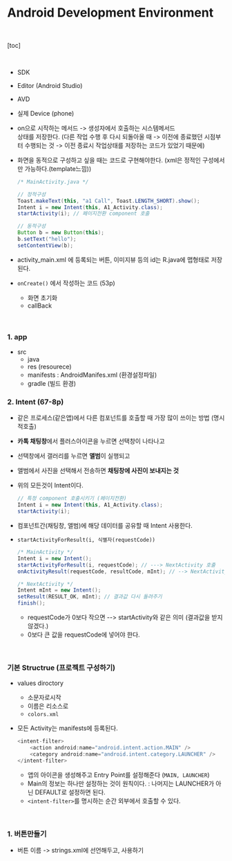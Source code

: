 # Android Development Environment

<br>

[toc]

<br>

- SDK
- Editor (Android Studio)
- AVD
- 실제 Device (phone)



- on으로 시작하는 메서드 -> 생성자에서 호출하는 시스템메서드  
  상태를 저장한다. (다른 작업 수행 후 다시 되돌아올 때 -> 이전에 종료했던 시점부터 수행되는 것 -> 이전 종료시 작업상태를 저장하는 코드가 있었기 때문에)

- 화면을 동적으로 구성하고 싶을 때는 코드로 구현해야한다. (xml은 정적인 구성에서만 가능하다.(template느낌))

  ```java
  /* MainActivity.java */
  
  // 정적구성
  Toast.makeText(this, "a1 Call", Toast.LENGTH_SHORT).show();
  Intent i = new Intent(this, A1_Activity.class);
  startActivity(i); // 페이지전환 component 호출
  
  // 동적구성
  Button b = new Button(this);
  b.setText("hello");
  setContentView(b);
  ```

- activity_main.xml 에 등록되는 버튼, 이미지뷰 등의 id는 R.java에 맵형태로 저장된다.

- `onCreate()` 에서 작성하는 코드 (53p)

  - 화면 초기화
  - callBack



<br>

### 1. app

- src 
  - java
  - res (resourece)
  - manifests : AndroidManifes.xml (환경설정파일)
  - gradle (빌드 환경)

### 2. Intent (67-8p)

- 같은 프로세스(같은앱)에서 다른 컴포넌트를 호출할 때 가장 많이 쓰이는 방법 (명시적호출)

- **카톡 채팅창**에서 플러스아이콘을 누르면 선택창이 나타나고

- 선택창에서 갤러리를 누르면 **앨범**이 실행되고

- 앨범에서 사진을 선택해서 전송하면 **채팅창에 사진이 보내지는 것**

- 위의 모든것이 Intent이다.

  ```java
  // 특정 component 호출시키기 (페이지전환)
  Intent i = new Intent(this, A1_Activity.class);
  startActivity(i);
  ```

- 컴포넌트간(채팅창, 앨범)에 해당 데이터를 공유할 때 Intent 사용한다.

- `startActivityForResult(i, 식별자(requestCode))`

  ```java
  /* MainActivity */
  Intent i = new Intent();
  startActivityForResult(i, requestCode); // ---> NextActivity 호출
  onActivityResult(requestCode, resultCode, mInt); // --> NextActivity에서 finish();되어 진행된다(callback)
  
  /* NextActivity */
  Intent mInt = new Intent();
  setResult(RESULT_OK, mInt); // 결과값 다시 돌려주기
  finish();
  
  
  ```

  - requestCode가 0보다 작으면 --> startActivity와 같은 의미 (결과값을 받지 않겠다.)
  - 0보다 큰 값을 requestCode에 넣어야 한다.

<Br>

### 기본 Structrue (프로젝트 구성하기)

- values diroctory

  - 소문자로시작
  - 이름은 리소스로
  - `colors.xml`

- 모든 Activity는 manifests에 등록된다.

  ```java
  <intent-filter>
      <action android:name="android.intent.action.MAIN" />
      <category android:name="android.intent.category.LAUNCHER" />
  </intent-filter>
  ```

  - 앱의 아이콘을 생성해주고 Entry Point를 설정해준다 (`MAIN, LAUNCHER`)
  - Main의 정보는 하나만 설정하는 것이 원칙이다. 
    : 나머지는 LAUNCHER가 아닌 DEFAULT로 설정하면 된다.
  - `<intent-filter>`를 명시하는 순간 외부에서 호출할 수 있다.



<br>

### 1. 버튼만들기

- 버튼 이름 -> strings.xml에 선언해두고, 사용하기
